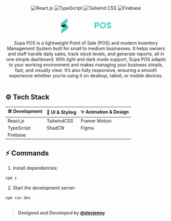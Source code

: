 <div align="center">
  <div>
    <img src="https://img.shields.io/badge/-React_JS-black?style=for-the-badge&logo=react&logoColor=white&color=61DAFB" alt="React.js" />
    <img src="https://img.shields.io/badge/-TypeScript-black?style=for-the-badge&logo=typescript&logoColor=white&color=3178C6" alt="TypeScript" />
    <img src="https://img.shields.io/badge/-Tailwind_CSS-black?style=for-the-badge&logo=tailwindcss&logoColor=white&color=06B6D4" alt="Tailwind CSS" />
    <img src="https://img.shields.io/badge/-Firebase-black?style=for-the-badge&logo=firebase&logoColor=white&color=FFCA28" alt="Firebase" />
  </div>

  <h3 align="center" >
    <img src="https://github.com/devJennyy/supa-pos/blob/master/public/logo/logo-dark.svg" width="160">
  </h3>

  <div align="center">
    Supa POS is a lightweight Point of Sale (POS) and modern Inventory Management System built for small to medium businesses.
    It helps owners and staff handle daily sales, track stock levels, and generate reports, all in one simple dashboard.
    With light and dark mode support, Supa POS adapts to your working environment and makes managing your business simple, fast, and visually clear.
    It’s also fully responsive, ensuring a smooth experience whether you’re using it on desktop, tablet, or mobile devices.
  </div>
  </br>
</div>

## ⚙️ Tech Stack

| 🛠️ Development | 🎨 UI & Styling | ✨ Animation & Design |
|----------------|-----------------|-----------------------|
| React.js       | TailwindCSS     | Framer Motion         |
| TypeScript     | ShadCN          | Figma                 |
| Firebase       |                 |                       |

## <a name="quick-start">⚡ Commands </a>

1. Install dependencies:

```bash
npm i
```

2. Start the development server:

```bash
npm run dev
```

##
> **Designed and Developed by [@devjenny](https://devjenny-portfolio-legacy.vercel.app/)**


